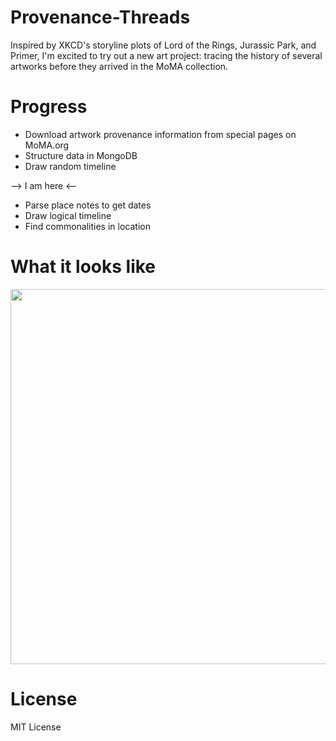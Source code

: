 # Provenance-Threads

Inspired by XKCD's storyline plots of Lord of the Rings, Jurassic Park, and Primer, I'm excited to try out a new art project:
tracing the history of several artworks before they arrived in the MoMA collection.

# Progress

* Download artwork provenance information from special pages on MoMA.org
* Structure data in MongoDB
* Draw random timeline

--> I am here <--

* Parse place notes to get dates
* Draw logical timeline
* Find commonalities in location

# What it looks like

<img src="http://i.imgur.com/odg8sQn.png" width="600"/>

# License

MIT License
